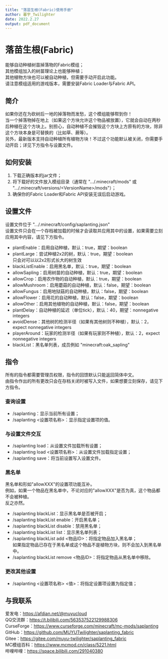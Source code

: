 ```yaml
---
title: "落苗生根(Fabric)使用手册"
author: 暮宇_Twilighter
date: 2022.2.27
output: pdf_document
---
```


# 落苗生根(Fabric)  
能够自动种植树苗掉落物的Fabric模组；  
其他模组加入的树苗理论上也能够种植；  
其他植物方块也可以被自动种植，但需要手动开启此功能。  
请注意模组适用的游戏版本，需要安装Fabric Loader与Fabric API。

## 简介  
如果你还在为砍树后一地的掉落物而发愁，这个模组能够帮到你！  
当一个掉落物掉在地上（如果这个方块允许这个物品被放置），它就会自动在两秒后种植在这个方块上。别担心，自动种植不会摧毁这个方块上方原有的方块，除非这个方块本身是可替换的（比如草、蕨等）。  
另外，最新版本支持自动种植所有植物方块！不过这个功能默认被关闭，你需要手动开启；详见下方指令与设置文件。

## 如何安装  
1. 下载正确版本的jar文件；
2. 将下载好的文件放入模组目录（通常在 ".../.minecraft/mods" 或 ".../.minecraft/versions/\<VersionName\>/mods"）；
3. 确保你的Fabric Loader和Fabric API安装无误后启动游戏。

## 设置文件  
设置文件位于 ".../.minecraft/config/saplanting.json"  
设置文件只会在一个存档被加载的时候才会读取并应用其中的设置，如果需要立刻应用其中内容，请见下方指令。

 - plantEnable：启用自动种植，默认：true，期望：boolean  
 - plantLarge：尝试种植2x2的树，默认：true，期望：boolean  
只会对可以以2x2形式长大的树生效
 - blackListEnable：启用黑名单，默认：true，期望：boolean
 - allowSapling：启用树苗的自动种植，默认：true，期望：boolean
 - allowCrop：启用农作物的自动种植，默认：true，期望：boolean
 - allowMushroom：启用蘑菇的自动种植，默认：false，期望：boolean
 - allowFungus：启用地狱菇的自动种植，默认：false，期望：boolean
 - allowFlower：启用花的自动种植，默认：false，期望：boolean
 - allowOther：启用其他植物的自动种植，默认：false，期望：boolean
 - plantDelay：自动种植的延迟（单位tick），默认：40，期望：nonnegative integers
 - avoidDense：其他树的检测半径（如果有其他树则不种植），默认：2，expect nonnegative integers
 - playerAround：玩家的检测半径（如果有玩家则不种植），默认：2，expect nonnegative integers
 - blackList：黑名单列表，成员例如 "minecraft:oak_sapling"

## 指令  
所有的指令都需要管理员权限，指令的回馈默认只能返回简体中文。  
由指令作出的所有更改只会在存档关闭时被写入文件，如果想要立刻保存，请见下方指令。

### 查询设置  
 - /saplanting：显示当前所有设置；
 - /saplanting \<设置项名称\>：显示指定设置项的值。

### 与设置文件交互  
 - /saplanting load：从设置文件加载所有设置；
 - /saplanting load <设置项名称>：从设置文件加载指定设置；
 - /saplanting save：将当前设置写入设置文件。

### 黑名单  
黑名单和形如"allowXXX"的设置项功能互补。  
例如，如果一个物品在黑名单中，不论对应的"allowXXX"是否为真，这个物品都不会被种植。  
反之亦然。
 - /saplanting blackList：显示黑名单是否被开启；
 - /saplanting blackList enable：开启黑名单；
 - /saplanting blackList disable：禁用黑名单；
 - /saplanting blackList list：显示黑名单列表；
 - /saplanting blackList add \<物品ID\>：将指定物品加入黑名单；  
 如果指定物品已存在于黑名单或这个物品不是植物方块，则不会加入到黑名单中。
 - /saplanting blackList remove \<物品ID\>：将指定物品从黑名单中移除。

### 更改其他设置  
 - /saplanting \<设置项名称\> \<值\>：将指定设置项设置为指定值；

## 与我联系  
爱发电：https://afdian.net/@muyucloud  
QQ交流群：https://t.bilibili.com/563537522129988306  
CurseForge：https://www.curseforge.com/minecraft/mc-mods/saplanting  
GitHub：https://github.com/MUYUTwilighter/saplanting_fabric  
Gitee：https://gitee.com/muyu-twilighter/saplanting_fabric  
MC模组百科：https://www.mcmod.cn/class/5221.html  
哔哩哔哩：https://space.bilibili.com/291040380